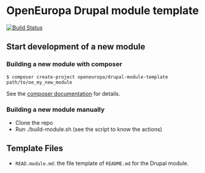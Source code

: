 # OpenEuropa Drupal module template
[![Build Status](https://drone.fpfis.eu/api/badges/openeuropa/drupal-module-template/status.svg)](https://drone.fpfis.eu/openeuropa/drupal-module-template/)

## Start development of a new module

### Building a new module with composer
```
$ composer create-project openeuropa/drupal-module-template path/to/oe_my_new_module
```
See the [composer documentation](https://getcomposer.org/doc/03-cli.md#create-project) for details.

### Building a new module manually
- Clone the repo
- Run ./build-module.sh (see the script to know the actions)

## Template Files
- ```READ.module.md```: the file template of ```README.md``` for the Drupal
  module.
